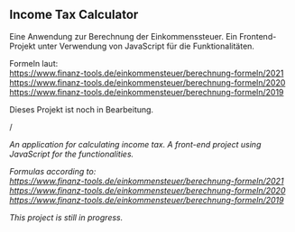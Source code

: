 ## Income Tax Calculator

Eine Anwendung zur Berechnung der Einkommenssteuer. Ein Frontend-Projekt unter Verwendung von JavaScript für die Funktionalitäten.

Formeln laut:  
https://www.finanz-tools.de/einkommensteuer/berechnung-formeln/2021  
https://www.finanz-tools.de/einkommensteuer/berechnung-formeln/2020  
https://www.finanz-tools.de/einkommensteuer/berechnung-formeln/2019

Dieses Projekt ist noch in Bearbeitung.

/

*An application for calculating income tax. A front-end project using JavaScript for the functionalities.*

*Formulas according to:  
https://www.finanz-tools.de/einkommensteuer/berechnung-formeln/2021  
https://www.finanz-tools.de/einkommensteuer/berechnung-formeln/2020  
https://www.finanz-tools.de/einkommensteuer/berechnung-formeln/2019*

*This project is still in progress.*
